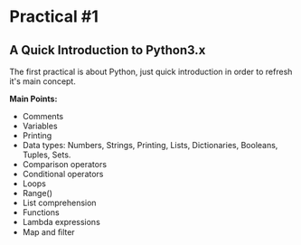 # Practical \#1 
## A Quick Introduction to Python3.x

The first practical is about Python, just quick introduction in order to refresh it's main concept. 

**Main Points:**

 - Comments
 - Variables
 - Printing
 - Data types: Numbers, Strings, Printing, Lists, Dictionaries, Booleans, Tuples, Sets.
 - Comparison operators
 - Conditional operators
 - Loops
 - Range()
 - List comprehension
 - Functions
 - Lambda expressions
 - Map and ﬁlter

